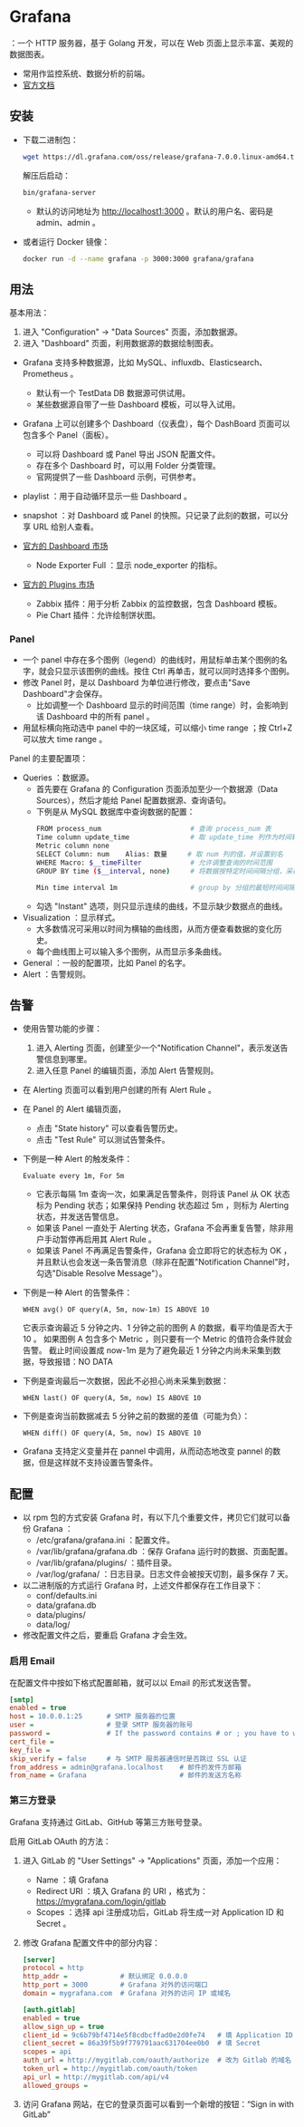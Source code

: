 # Grafana

：一个 HTTP 服务器，基于 Golang 开发，可以在 Web 页面上显示丰富、美观的数据图表。
- 常用作监控系统、数据分析的前端。
- [官方文档](https://grafana.com/docs/grafana/latest/)

## 安装

- 下载二进制包：
  ```sh
  wget https://dl.grafana.com/oss/release/grafana-7.0.0.linux-amd64.tar.gz
  ```
  解压后启动：
  ```sh
  bin/grafana-server
  ```
  - 默认的访问地址为 <http://localhost1:3000> 。默认的用户名、密码是 admin、admin 。

- 或者运行 Docker 镜像：
  ```sh
  docker run -d --name grafana -p 3000:3000 grafana/grafana
  ```

## 用法

基本用法：
1. 进入 "Configuration" -> "Data Sources" 页面，添加数据源。
2. 进入 "Dashboard" 页面，利用数据源的数据绘制图表。

- Grafana 支持多种数据源，比如 MySQL、influxdb、Elasticsearch、Prometheus 。
  - 默认有一个 TestData DB 数据源可供试用。
  - 某些数据源自带了一些 Dashboard 模板，可以导入试用。

- Grafana 上可以创建多个 Dashboard（仪表盘），每个 DashBoard 页面可以包含多个 Panel（面板）。
  - 可以将 Dashboard 或 Panel 导出 JSON 配置文件。
  - 存在多个 Dashboard 时，可以用 Folder 分类管理。
  - 官网提供了一些 Dashboard 示例，可供参考。
- playlist ：用于自动循环显示一些 Dashboard 。
- snapshot ：对 Dashboard 或 Panel 的快照。只记录了此刻的数据，可以分享 URL 给别人查看。
- [官方的 Dashboard 市场](https://grafana.com/grafana/dashboards)
  - Node Exporter Full ：显示 node_exporter 的指标。
- [官方的 Plugins 市场](https://grafana.com/grafana/plugins)
  - Zabbix 插件：用于分析 Zabbix 的监控数据，包含 Dashboard 模板。
  - Pie Chart 插件：允许绘制饼状图。

### Panel

- 一个 panel 中存在多个图例（legend）的曲线时，用鼠标单击某个图例的名字，就会只显示该图例的曲线。按住 Ctrl 再单击，就可以同时选择多个图例。
- 修改 Panel 时，是以 Dashboard 为单位进行修改，要点击"Save Dashboard"才会保存。
  - 比如调整一个 Dashboard 显示的时间范围（time range）时，会影响到该 Dashboard 中的所有 panel 。
- 用鼠标横向拖动选中 panel 中的一块区域，可以缩小 time range ；按 Ctrl+Z 可以放大 time range 。

Panel 的主要配置项：
- Queries ：数据源。
  - 首先要在 Grafana 的 Configuration 页面添加至少一个数据源（Data Sources），然后才能给 Panel 配置数据源、查询语句。
  - 下例是从 MySQL 数据库中查询数据的配置：
    ```sh
    FROM process_num                      # 查询 process_num 表
    Time column update_time               # 取 update_time 列作为时间轴
    Metric column none
    SELECT Column: num    Alias: 数量     # 取 num 列的值，并设置别名
    WHERE Macro: $__timeFilter            # 允许调整查询的时间范围
    GROUP BY time ($__interval, none)     # 将数据按特定时间间隔分组，采样点没有数据的话赋值为 none

    Min time interval 1m                  # group by 分组的最短时间间隔（建议与查询间隔一致）
    ```
  - 勾选 "Instant" 选项，则只显示连续的曲线，不显示缺少数据点的曲线。
- Visualization ：显示样式。
  - 大多数情况可采用以时间为横轴的曲线图，从而方便查看数据的变化历史。
  - 每个曲线图上可以输入多个图例，从而显示多条曲线。
- General ：一般的配置项，比如 Panel 的名字。
- Alert ：告警规则。

## 告警

- 使用告警功能的步骤：
    1. 进入 Alerting 页面，创建至少一个"Notification Channel"，表示发送告警信息到哪里。
    2. 进入任意 Panel 的编辑页面，添加 Alert 告警规则。
- 在 Alerting 页面可以看到用户创建的所有 Alert Rule 。
- 在 Panel 的 Alert 编辑页面，
  - 点击 "State history" 可以查看告警历史。
  - 点击 "Test Rule" 可以测试告警条件。

- 下例是一种 Alert 的触发条件：
    ```
    Evaluate every 1m, For 5m
    ```
  - 它表示每隔 1m 查询一次，如果满足告警条件，则将该 Panel 从 OK 状态标为 Pending 状态；如果保持 Pending 状态超过 5m ，则标为 Alerting 状态，并发送告警信息。
  - 如果该 Panel 一直处于 Alerting 状态，Grafana 不会再重复告警，除非用户手动暂停再启用其 Alert Rule 。
  - 如果该 Panel 不再满足告警条件，Grafana 会立即将它的状态标为 OK ，并且默认也会发送一条告警消息（除非在配置"Notification Channel"时，勾选"Disable Resolve Message"）。

- 下例是一种 Alert 的告警条件：
    ```
    WHEN avg() OF query(A, 5m, now-1m) IS ABOVE 10
    ```
    它表示查询最近 5 分钟之内、1 分钟之前的图例 A 的数据，看平均值是否大于 10 。
    如果图例 A 包含多个 Metric ，则只要有一个 Metric 的值符合条件就会告警。
    截止时间设置成 now-1m 是为了避免最近 1 分钟之内尚未采集到数据，导致报错：NO DATA 

- 下例是查询最后一次数据，因此不必担心尚未采集到数据：
    ```
    WHEN last() OF query(A, 5m, now) IS ABOVE 10
    ```

- 下例是查询当前数据减去 5 分钟之前的数据的差值（可能为负）：
    ```
    WHEN diff() OF query(A, 5m, now) IS ABOVE 10
    ```

- Grafana 支持定义变量并在 pannel 中调用，从而动态地改变 pannel 的数据，但是这样就不支持设置告警条件。
  
## 配置

- 以 rpm 包的方式安装 Grafana 时，有以下几个重要文件，拷贝它们就可以备份 Grafana ：
  - /etc/grafana/grafana.ini ：配置文件。
  - /var/lib/grafana/grafana.db ：保存 Grafana 运行时的数据、页面配置。
  - /var/lib/grafana/plugins/ ：插件目录。
  - /var/log/grafana/ ：日志目录。日志文件会被按天切割，最多保存 7 天。
- 以二进制版的方式运行 Grafana 时，上述文件都保存在工作目录下：
  - conf/defaults.ini
  - data/grafana.db
  - data/plugins/
  - data/log/
- 修改配置文件之后，要重启 Grafana 才会生效。

### 启用 Email

在配置文件中按如下格式配置邮箱，就可以以 Email 的形式发送告警。
```ini
[smtp]
enabled = true
host = 10.0.0.1:25      # SMTP 服务器的位置
user =                  # 登录 SMTP 服务器的账号
password =              # If the password contains # or ; you have to wrap it with triple quotes. Ex """#password;"""
cert_file =
key_file =
skip_verify = false     # 与 SMTP 服务器通信时是否跳过 SSL 认证
from_address = admin@grafana.localhost    # 邮件的发件方邮箱
from_name = Grafana                       # 邮件的发送方名称
```

### 第三方登录

Grafana 支持通过 GitLab、GitHub 等第三方账号登录。

启用 GitLab OAuth 的方法：
1. 进入 GitLab 的 "User Settings" -> "Applications" 页面，添加一个应用：
    - Name ：填 Grafana
    - Redirect URI ：填入 Grafana 的 URI ，格式为：https://mygrafana.com/login/gitlab
    - Scopes ：选择 api
    注册成功后，GitLab 将生成一对 Application ID 和 Secret 。

2. 修改 Grafana 配置文件中的部分内容：
    ```ini
    [server]
    protocol = http
    http_addr =             # 默认绑定 0.0.0.0
    http_port = 3000        # Grafana 对外的访问端口
    domain = mygrafana.com  # Grafana 对外的访问 IP 或域名

    [auth.gitlab]
    enabled = true
    allow_sign_up = true
    client_id = 9c6b79bf4714e5f8cdbcffad0e2d0fe74   # 填 Application ID
    client_secret = 86a39f5b9f779791aac631704ee0b0  # 填 Secret
    scopes = api
    auth_url = http://mygitlab.com/oauth/authorize  # 改为 Gitlab 的域名
    token_url = http://mygitlab.com/oauth/token
    api_url = http://mygitlab.com/api/v4
    allowed_groups =
    ```

3. 访问 Grafana 网站，在它的登录页面可以看到一个新增的按钮：“Sign in with GitLab”
